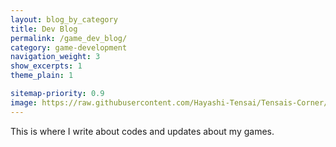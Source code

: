 ```yaml
---
layout: blog_by_category
title: Dev Blog
permalink: /game_dev_blog/
category: game-development
navigation_weight: 3
show_excerpts: 1
theme_plain: 1

sitemap-priority: 0.9
image: https://raw.githubusercontent.com/Hayashi-Tensai/Tensais-Corner/master/assets/blog.jpg
---
```


This is where I write about codes and updates about my games.